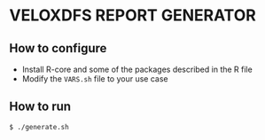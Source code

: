 # VELOXDFS REPORT GENERATOR
## How to configure
- Install R-core and some of the packages described in the R file
- Modify the `VARS.sh` file to your use case

## How to run
```sh
$ ./generate.sh
```
